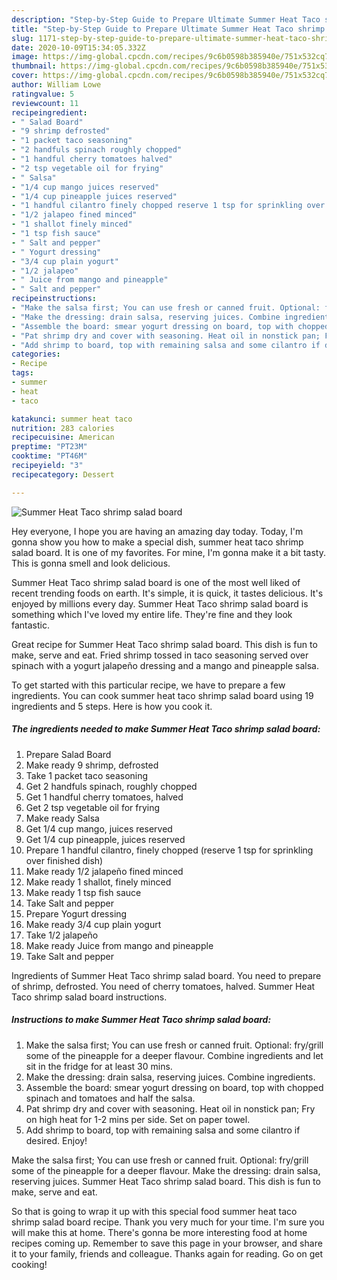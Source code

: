 ```yaml
---
description: "Step-by-Step Guide to Prepare Ultimate Summer Heat Taco shrimp salad board"
title: "Step-by-Step Guide to Prepare Ultimate Summer Heat Taco shrimp salad board"
slug: 1171-step-by-step-guide-to-prepare-ultimate-summer-heat-taco-shrimp-salad-board
date: 2020-10-09T15:34:05.332Z
image: https://img-global.cpcdn.com/recipes/9c6b0598b385940e/751x532cq70/summer-heat-taco-shrimp-salad-board-recipe-main-photo.jpg
thumbnail: https://img-global.cpcdn.com/recipes/9c6b0598b385940e/751x532cq70/summer-heat-taco-shrimp-salad-board-recipe-main-photo.jpg
cover: https://img-global.cpcdn.com/recipes/9c6b0598b385940e/751x532cq70/summer-heat-taco-shrimp-salad-board-recipe-main-photo.jpg
author: William Lowe
ratingvalue: 5
reviewcount: 11
recipeingredient:
- " Salad Board"
- "9 shrimp defrosted"
- "1 packet taco seasoning"
- "2 handfuls spinach roughly chopped"
- "1 handful cherry tomatoes halved"
- "2 tsp vegetable oil for frying"
- " Salsa"
- "1/4 cup mango juices reserved"
- "1/4 cup pineapple juices reserved"
- "1 handful cilantro finely chopped reserve 1 tsp for sprinkling over finished dish"
- "1/2 jalapeo fined minced"
- "1 shallot finely minced"
- "1 tsp fish sauce"
- " Salt and pepper"
- " Yogurt dressing"
- "3/4 cup plain yogurt"
- "1/2 jalapeo"
- " Juice from mango and pineapple"
- " Salt and pepper"
recipeinstructions:
- "Make the salsa first; You can use fresh or canned fruit. Optional: fry/grill some of the pineapple for a deeper flavour. Combine ingredients and let sit in the fridge for at least 30 mins."
- "Make the dressing: drain salsa, reserving juices. Combine ingredients."
- "Assemble the board: smear yogurt dressing on board, top with chopped spinach and tomatoes and half the salsa."
- "Pat shrimp dry and cover with seasoning. Heat oil in nonstick pan; Fry on high heat for 1-2 mins per side. Set on paper towel."
- "Add shrimp to board, top with remaining salsa and some cilantro if desired. Enjoy!"
categories:
- Recipe
tags:
- summer
- heat
- taco

katakunci: summer heat taco 
nutrition: 283 calories
recipecuisine: American
preptime: "PT23M"
cooktime: "PT46M"
recipeyield: "3"
recipecategory: Dessert

---
```



![Summer Heat Taco shrimp salad board](https://img-global.cpcdn.com/recipes/9c6b0598b385940e/751x532cq70/summer-heat-taco-shrimp-salad-board-recipe-main-photo.jpg)

Hey everyone, I hope you are having an amazing day today. Today, I'm gonna show you how to make a special dish, summer heat taco shrimp salad board. It is one of my favorites. For mine, I'm gonna make it a bit tasty. This is gonna smell and look delicious.

Summer Heat Taco shrimp salad board is one of the most well liked of recent trending foods on earth. It's simple, it is quick, it tastes delicious. It's enjoyed by millions every day. Summer Heat Taco shrimp salad board is something which I've loved my entire life. They're fine and they look fantastic.

Great recipe for Summer Heat Taco shrimp salad board. This dish is fun to make, serve and eat. Fried shrimp tossed in taco seasoning served over spinach with a yogurt jalapeño dressing and a mango and pineapple salsa.


To get started with this particular recipe, we have to prepare a few ingredients. You can cook summer heat taco shrimp salad board using 19 ingredients and 5 steps. Here is how you cook it.

<!--inarticleads1-->

##### The ingredients needed to make Summer Heat Taco shrimp salad board:

1. Prepare  Salad Board
1. Make ready 9 shrimp, defrosted
1. Take 1 packet taco seasoning
1. Get 2 handfuls spinach, roughly chopped
1. Get 1 handful cherry tomatoes, halved
1. Get 2 tsp vegetable oil for frying
1. Make ready  Salsa
1. Get 1/4 cup mango, juices reserved
1. Get 1/4 cup pineapple, juices reserved
1. Prepare 1 handful cilantro, finely chopped (reserve 1 tsp for sprinkling over finished dish)
1. Make ready 1/2 jalapeño fined minced
1. Make ready 1 shallot, finely minced
1. Make ready 1 tsp fish sauce
1. Take  Salt and pepper
1. Prepare  Yogurt dressing
1. Make ready 3/4 cup plain yogurt
1. Take 1/2 jalapeño
1. Make ready  Juice from mango and pineapple
1. Take  Salt and pepper


Ingredients of Summer Heat Taco shrimp salad board. You need to prepare of shrimp, defrosted. You need of cherry tomatoes, halved. Summer Heat Taco shrimp salad board instructions. 

<!--inarticleads2-->

##### Instructions to make Summer Heat Taco shrimp salad board:

1. Make the salsa first; You can use fresh or canned fruit. Optional: fry/grill some of the pineapple for a deeper flavour. Combine ingredients and let sit in the fridge for at least 30 mins.
1. Make the dressing: drain salsa, reserving juices. Combine ingredients.
1. Assemble the board: smear yogurt dressing on board, top with chopped spinach and tomatoes and half the salsa.
1. Pat shrimp dry and cover with seasoning. Heat oil in nonstick pan; Fry on high heat for 1-2 mins per side. Set on paper towel.
1. Add shrimp to board, top with remaining salsa and some cilantro if desired. Enjoy!


Make the salsa first; You can use fresh or canned fruit. Optional: fry/grill some of the pineapple for a deeper flavour. Make the dressing: drain salsa, reserving juices. Summer Heat Taco shrimp salad board. This dish is fun to make, serve and eat. 

So that is going to wrap it up with this special food summer heat taco shrimp salad board recipe. Thank you very much for your time. I'm sure you will make this at home. There's gonna be more interesting food at home recipes coming up. Remember to save this page in your browser, and share it to your family, friends and colleague. Thanks again for reading. Go on get cooking!
